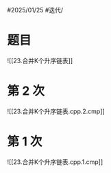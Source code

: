 #2025/01/25 #迭代/

# 题目

![[23.合并K个升序链表]]

# 第 2 次

![[23.合并K个升序链表.cpp.2.cmp]]

# 第 1 次

![[23.合并K个升序链表.cpp.1.cmp]]

